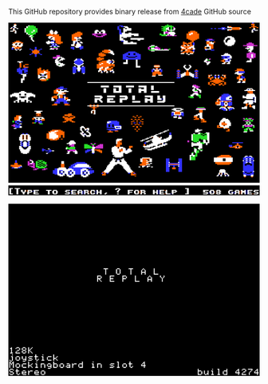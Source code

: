 This GitHub repository provides binary release from [4cade](https://github.com/a2-4am/4cade) GitHub source

![Total Replay Cover Image](https://github.com/appleiifanclub/a2-4am_4cade_bin/blob/main/image/Total%20Replay%20cover.png?raw=true)

![Total Replay build 4274](https://github.com/appleiifanclub/a2-4am_4cade_bin/blob/31a86ce194daa8d1a0f381066516f6988ed982aa/image/Total%20Replay%20build%204274.png?raw=true)
